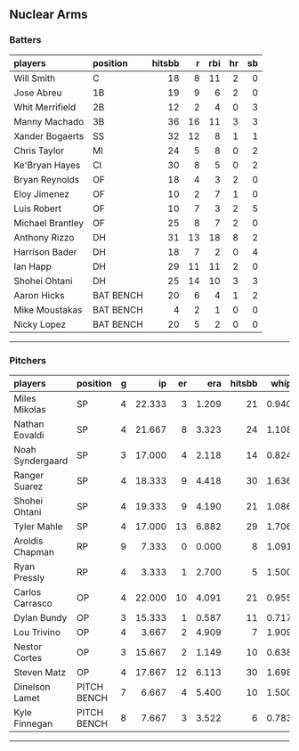 ## Nuclear Arms

### Batters

 
|players          |position  | hitsbb|  r| rbi| hr| sb| 
|:----------------|:---------|------:|--:|---:|--:|--:| 
|Will Smith       |C         |     18|  8|  11|  2|  0| 
|Jose Abreu       |1B        |     19|  9|   6|  2|  0| 
|Whit Merrifield  |2B        |     12|  2|   4|  0|  3| 
|Manny Machado    |3B        |     36| 16|  11|  3|  3| 
|Xander Bogaerts  |SS        |     32| 12|   8|  1|  1| 
|Chris Taylor     |MI        |     24|  5|   8|  0|  2| 
|Ke'Bryan Hayes   |CI        |     30|  8|   5|  0|  2| 
|Bryan Reynolds   |OF        |     18|  4|   3|  2|  0| 
|Eloy Jimenez     |OF        |     10|  2|   7|  1|  0| 
|Luis Robert      |OF        |     10|  7|   3|  2|  5| 
|Michael Brantley |OF        |     25|  8|   7|  2|  0| 
|Anthony Rizzo    |DH        |     31| 13|  18|  8|  2| 
|Harrison Bader   |DH        |     18|  7|   2|  0|  4| 
|Ian Happ         |DH        |     29| 11|  11|  2|  0| 
|Shohei Ohtani    |DH        |     25| 14|  10|  3|  3| 
|Aaron Hicks      |BAT BENCH |     20|  6|   4|  1|  2| 
|Mike Moustakas   |BAT BENCH |      4|  2|   1|  0|  0| 
|Nicky Lopez      |BAT BENCH |     20|  5|   2|  0|  0| 

* * *

### Pitchers

 
|players          |position    |  g|     ip| er|   era| hitsbb|  whip| so|  w| sv| 
|:----------------|:-----------|--:|------:|--:|-----:|------:|-----:|--:|--:|--:| 
|Miles Mikolas    |SP          |  4| 22.333|  3| 1.209|     21| 0.940| 18|  1|  0| 
|Nathan Eovaldi   |SP          |  4| 21.667|  8| 3.323|     24| 1.108| 24|  1|  0| 
|Noah Syndergaard |SP          |  3| 17.000|  4| 2.118|     14| 0.824| 11|  2|  0| 
|Ranger Suarez    |SP          |  4| 18.333|  9| 4.418|     30| 1.636| 12|  2|  0| 
|Shohei Ohtani    |SP          |  4| 19.333|  9| 4.190|     21| 1.086| 30|  2|  0| 
|Tyler Mahle      |SP          |  4| 17.000| 13| 6.882|     29| 1.706| 19|  1|  0| 
|Aroldis Chapman  |RP          |  9|  7.333|  0| 0.000|      8| 1.091| 11|  0|  4| 
|Ryan Pressly     |RP          |  4|  3.333|  1| 2.700|      5| 1.500|  2|  0|  3| 
|Carlos Carrasco  |OP          |  4| 22.000| 10| 4.091|     21| 0.955| 23|  1|  0| 
|Dylan Bundy      |OP          |  3| 15.333|  1| 0.587|     11| 0.717| 12|  3|  0| 
|Lou Trivino      |OP          |  4|  3.667|  2| 4.909|      7| 1.909|  5|  0|  2| 
|Nestor Cortes    |OP          |  3| 15.667|  2| 1.149|     10| 0.638| 25|  0|  0| 
|Steven Matz      |OP          |  4| 17.667| 12| 6.113|     30| 1.698| 23|  2|  0| 
|Dinelson Lamet   |PITCH BENCH |  7|  6.667|  4| 5.400|     10| 1.500|  9|  0|  0| 
|Kyle Finnegan    |PITCH BENCH |  8|  7.667|  3| 3.522|      6| 0.783|  8|  1|  0| 


* * *


